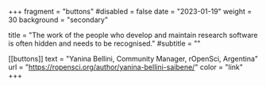 +++
fragment = "buttons"
#disabled = false
date = "2023-01-19"
weight = 30
background = "secondary"

title = "The work of the people who develop and maintain research software is often hidden and needs to be recognised."
#subtitle = ""

[[buttons]]
  text = "Yanina Bellini, Community Manager, rOpenSci, Argentina"
  url = "https://ropensci.org/author/yanina-bellini-saibene/"
  color = "link"
+++
